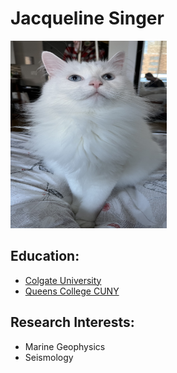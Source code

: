 # **Jacqueline Singer**
<img src="IMG_0602.jpeg" width="250" height="300">

## Education: 
- [Colgate University](https://colgate.edu)
- [Queens College CUNY](https://www.qc.cuny.edu)

## Research Interests:
- Marine Geophysics
- Seismology

